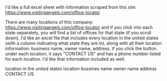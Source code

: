 I'd like a full excel sheet with information scraped from this site: https://www.visitingangels.com/office-locator

There are many locations of this company: https://www.visitingangels.com/office-locator and if you click into each state separately, you will find a list of offices for that state (if you scroll down). I'd like an excel file that includes every location in the united states (with a column indicating what state they are in), along with all their location information: business name, owner name, address. if you click the button under each location, it says "CONTACT US" and has a phone number listed for each location. I'd like that information included as well.

location in the united states  location   bussines name   owner name   address   CONTACT US